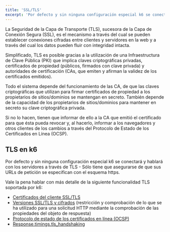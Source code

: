 ```yaml
---
title: 'SSL/TLS'
excerpt: 'Por defecto y sin ninguna configuración especial k6 se conectará y hablará con los servidores a través de TLS - Sólo tiene que asegurarse de que sus URLs de petición se especifican con el esquema https.'
---
```


La Seguridad de la Capa de Transporte (TLS), sucesora de la Capa de Conexión Segura (SSL), es el mecanismo a través del cual se pueden establecer conexiones cifradas entre clientes y servidores en la web y a través del cual los datos pueden fluir con integridad intacta.

Simplificado, TLS es posible gracias a la utilización de una Infraestructura de Clave Pública (PKI) que implica claves criptográficas privadas, certificados de propiedad (públicos, firmados con clave privada) y autoridades de certificación (CAs, que emiten y afirman la validez de los certificados emitidos).

Todo el sistema depende del funcionamiento de las CA, de que las claves criptográficas que utilizan para firmar certificados de propiedad a los propietarios de sitios/dominios se mantengan en secreto. También depende de la capacidad de los propietarios de sitios/dominios para mantener en secreto su clave criptográfica privada.

Si no lo hacen, tienen que informar de ello a la CA que emitió el certificado para que ésta pueda revocar y, al hacerlo, informar a los navegadores y otros clientes de los cambios a través del Protocolo de Estado de los Certificados en Línea (OCSP).


## TLS en k6

Por defecto y sin ninguna configuración especial k6 se conectará y hablará con los servidores a través de TLS - Sólo tiene que asegurarse de que sus URLs de petición se especifican con el esquema https.

Vale la pena hablar con más detalle de la siguiente funcionalidad TLS soportada por k6:


- [Certificados del cliente SSL/TLS](/using-k6/protocols/ssl-tls/ssl-tls-client-certificates)
- [Versiones SSL/TLS y cifrados](/using-k6/protocols/ssl-tls/ssl-tls-version-and-ciphers) (restricción y comprobación de lo que se ha utilizado para una solicitud HTTP mediante la comprobación de las propiedades del objeto de respuesta)
- [Protocolo de estado de los certificados en línea (OCSP)](/using-k6/protocols/ssl-tls/online-certificate-status-protocol-ocsp)
- [Response.timings.tls_handshaking](/javascript-api/k6-http/response)
